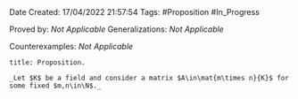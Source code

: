 <br />
<br />

Date Created: 17/04/2022 21:57:54
Tags: #Proposition #In_Progress

Proved by: _Not Applicable_
Generalizations: _Not Applicable_

Counterexamples: _Not Applicable_

``` ad-Proposition
title: Proposition.

_Let $K$ be a field and consider a matrix $A\in\mat{m\times n}{K}$ for some fixed $m,n\in\N$._

```

